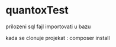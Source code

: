 # quantoxTest

prilozeni sql fajl importovati u bazu

kada se clonuje projekat : composer install



